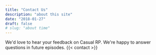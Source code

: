 ```yaml
---
title: "Contact Us"
description: "about this site"
date: "2018-01-27"
draft: false
# slug: "about time"
---
```

We'd love to hear your feedback on Casual RP. We're happy to answer questions in future episodes.
{{< contact >}}
